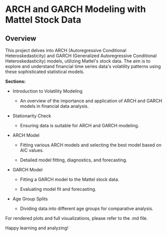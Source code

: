 # ARCH and GARCH Modeling with Mattel Stock Data

## Overview

This project delves into ARCH (Autoregressive Conditional Heteroskedasticity) and GARCH (Generalized Autoregressive Conditional Heteroskedasticity) models, utilizing Mattel's stock data.
The aim is to explore and understand financial time series data's volatility patterns using these sophisticated statistical models.

**Sections:**

-   Introduction to Volatility Modeling

    -   An overview of the importance and application of ARCH and GARCH models in financial data analysis.

-   Stationarity Check

    -   Ensuring data is suitable for ARCH and GARCH modeling.

-   ARCH Model

    -   Fitting various ARCH models and selecting the best model based on AIC values.

    -   Detailed model fitting, diagnostics, and forecasting.

-   GARCH Model

    -   Fitting a GARCH model to the Mattel stock data.

    -   Evaluating model fit and forecasting.

-   Age Group Splits

    -   Dividing data into different age groups for comparative analysis.

For rendered plots and full visualizations, please refer to the .md file.

Happy learning and analyzing!
